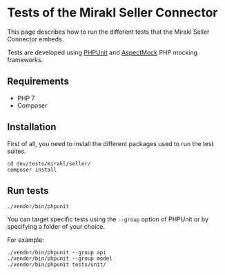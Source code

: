 # Tests of the Mirakl Seller Connector

This page describes how to run the different tests that the Mirakl Seller Connector embeds.

Tests are developed using [PHPUnit](https://phpunit.de) and [AspectMock](https://github.com/Codeception/AspectMock) PHP mocking frameworks.

## Requirements

- PHP 7
- Composer

## Installation

First of all, you need to install the different packages used to run the test suites.

```
cd dev/tests/mirakl/seller/
composer install
```

## Run tests

```
./vendor/bin/phpunit
```

You can target specific tests using the `--group` option of PHPUnit or by specifying a folder of your choice.

For example:

```
./vendor/bin/phpunit --group api
./vendor/bin/phpunit --group model
./vendor/bin/phpunit tests/unit/
```

